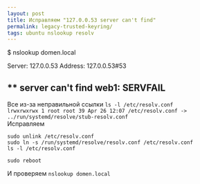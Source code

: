 ```yaml
---
layout: post
title: Исправляем "127.0.0.53 server can't find"
permalink: legacy-trusted-keyring/
tags: ubuntu nslookup resolv
---
```

$ nslookup domen.local

Server:     127.0.0.53
Address:    127.0.0.53#53

** server can't find web1: SERVFAIL
---

Все из-за неправильной ссылки `ls -l /etc/resolv.conf`  
`lrwxrwxrwx 1 root root 39 Apr 26 12:07 /etc/resolv.conf -> ../run/systemd/resolve/stub-resolv.conf`  
Исправляем
```
sudo unlink /etc/resolv.conf
sudo ln -s /run/systemd/resolve/resolv.conf /etc/resolv.conf
ls -l /etc/resolv.conf

sudo reboot
```
И проверяем `nslookup domen.local`
